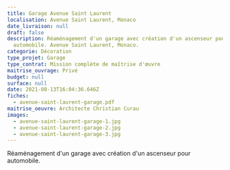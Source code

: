 ```yaml
---
title: Garage Avenue Saint Laurent
localisation: Avenue Saint Laurent, Monaco
date_livraison: null
draft: false
description: Réaménagement d'un garage avec création d'un ascenseur pour
  automobile. Avenue Saint Laurent, Monaco.
categorie: Décoration
type_projet: Garage
type_contrat: Mission complète de maîtrise d'œuvre
maitrise_ouvrage: Privé
budget: null
surface: null
date: 2021-08-13T16:04:36.646Z
fiches:
  - avenue-saint-laurent-garage.pdf
maitrise_oeuvre: Architecte Christian Curau
images:
  - avenue-saint-laurent-garage-1.jpg
  - avenue-saint-laurent-garage-2.jpg
  - avenue-saint-laurent-garage-3.jpg
---
```

Réaménagement d'un garage avec création d'un ascenseur pour automobile.
